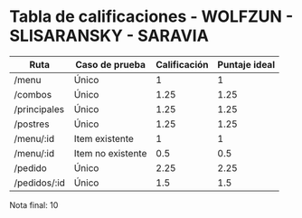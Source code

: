 # Tabla de calificaciones - WOLFZUN - SLISARANSKY - SARAVIA

| Ruta         | Caso de prueba    | Calificación | Puntaje ideal |
| ------------ | ----------------- | ------------ | ------------- |
| /menu        | Único             | 1            | 1             |
| /combos      | Único             | 1.25         | 1.25          |
| /principales | Único             | 1.25         | 1.25          |
| /postres     | Único             | 1.25         | 1.25          |
| /menu/:id    | Item existente    | 1            | 1             |
| /menu/:id    | Item no existente | 0.5          | 0.5           |
| /pedido      | Único             | 2.25         | 2.25          |
| /pedidos/:id | Único             | 1.5          | 1.5           |

Nota final: 10
